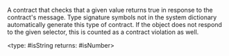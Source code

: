 A contract that checks that a given value returns true in response to the contract's message. Type signature symbols not in the system dictionary automatically generate this type of contract. If the object does not respond to the given selector, this is counted as a contract violation as well.

<type: #isString returns: #isNumber>